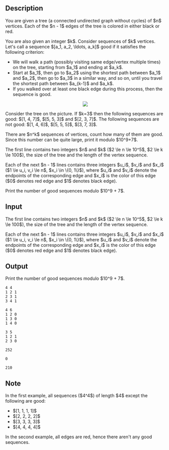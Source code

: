 ## Description

<div><p>You are given a tree (a connected undirected graph without cycles) of $n$ vertices. Each of the $n - 1$ edges of the tree is colored in either black or red.</p><p>You are also given an integer $k$. Consider sequences of $k$ vertices. Let's call a sequence $[a_1, a_2, \ldots, a_k]$ <span class="tex-font-style-it">good</span> if it satisfies the following criterion:</p><ul> <li> We will walk a path (possibly visiting same edge/vertex multiple times) on the tree, starting from $a_1$ and ending at $a_k$. </li><li> Start at $a_1$, then go to $a_2$ using the shortest path between $a_1$ and $a_2$, then go to $a_3$ in a similar way, and so on, until you travel the shortest path between $a_{k-1}$ and $a_k$.</li><li> If you walked over at least one black edge during this process, then the sequence is good. </li></ul><center> <img class="tex-graphics" src="file://LkEVTi6s.png" style="max-width: 100.0%;max-height: 100.0%;"> </center><p>Consider the tree on the picture. If $k=3$ then the following sequences are good: $[1, 4, 7]$, $[5, 5, 3]$ and $[2, 3, 7]$. The following sequences are not good: $[1, 4, 6]$, $[5, 5, 5]$, $[3, 7, 3]$.</p><p>There are $n^k$ sequences of vertices, count how many of them are good. Since this number can be quite large, print it modulo $10^9+7$.</p></div><div class="input-specification"><p>The first line contains two integers $n$ and $k$ ($2 \le n \le 10^5$, $2 \le k \le 100$), the size of the tree and the length of the vertex sequence.</p><p>Each of the next $n - 1$ lines contains three integers $u_i$, $v_i$ and $x_i$ ($1 \le u_i, v_i \le n$, $x_i \in \{0, 1\}$), where $u_i$ and $v_i$ denote the endpoints of the corresponding edge and $x_i$ is the color of this edge ($0$ denotes red edge and $1$ denotes black edge).</p></div><div class="output-specification"><p>Print the number of good sequences modulo $10^9 + 7$.</p></div>

## Input

<p>The first line contains two integers $n$ and $k$ ($2 \le n \le 10^5$, $2 \le k \le 100$), the size of the tree and the length of the vertex sequence.</p><p>Each of the next $n - 1$ lines contains three integers $u_i$, $v_i$ and $x_i$ ($1 \le u_i, v_i \le n$, $x_i \in \{0, 1\}$), where $u_i$ and $v_i$ denote the endpoints of the corresponding edge and $x_i$ is the color of this edge ($0$ denotes red edge and $1$ denotes black edge).</p>

## Output

<p>Print the number of good sequences modulo $10^9 + 7$.</p>





```input1
4 4
1 2 1
2 3 1
3 4 1
```




```input2
4 6
1 2 0
1 3 0
1 4 0
```




```input3
3 5
1 2 1
2 3 0
```




```output1
252
```




```output2
0
```




```output3
210
```



## Note

<p>In the first example, all sequences ($4^4$) of length $4$ <span class="tex-font-style-bf">except</span> the following are good: </p><ul> <li> $[1, 1, 1, 1]$</li><li> $[2, 2, 2, 2]$</li><li> $[3, 3, 3, 3]$</li><li> $[4, 4, 4, 4]$ </li></ul><p>In the second example, all edges are red, hence there aren't any good sequences.</p>
